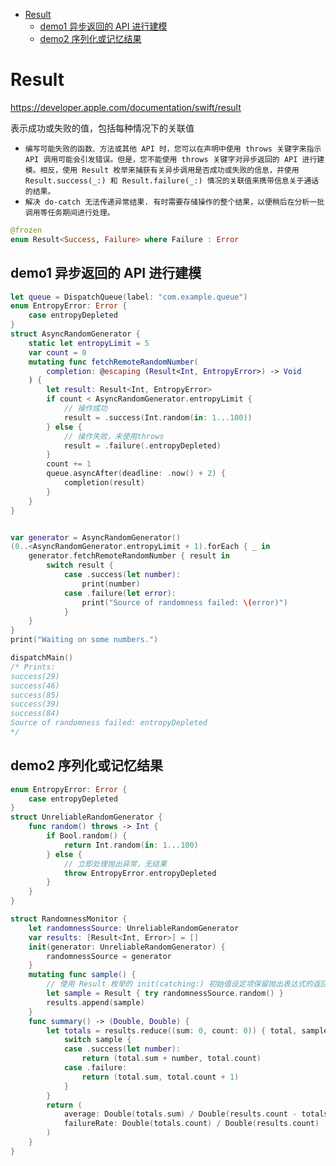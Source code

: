 <!-- @import "[TOC]" {cmd="toc" depthFrom=1 depthTo=6 orderedList=false} -->

<!-- code_chunk_output -->

- [Result](#result)
  - [demo1 异步返回的 API 进行建模](#demo1-异步返回的-api-进行建模)
  - [demo2 序列化或记忆结果](#demo2-序列化或记忆结果)

<!-- /code_chunk_output -->

# Result

https://developer.apple.com/documentation/swift/result

表示成功或失败的值，包括每种情况下的关联值

- `编写可能失败的函数、方法或其他 API 时，您可以在声明中使用 throws 关键字来指示 API 调用可能会引发错误。但是，您不能使用 throws 关键字对异步返回的 API 进行建模。相反，使用 Result 枚举来捕获有关异步调用是否成功或失败的信息，并使用 Result.success(_:) 和 Result.failure(_:) 情况的关联值来携带信息关于通话的结果。`
- `解决 do-catch 无法传递异常结果. 有时需要存储操作的整个结果，以便稍后在分析一批调用等任务期间进行处理。`

```swift
@frozen
enum Result<Success, Failure> where Failure : Error
```

## demo1 异步返回的 API 进行建模

```swift
let queue = DispatchQueue(label: "com.example.queue")
enum EntropyError: Error {
    case entropyDepleted
}
struct AsyncRandomGenerator {
    static let entropyLimit = 5
    var count = 0
    mutating func fetchRemoteRandomNumber(
        completion: @escaping (Result<Int, EntropyError>) -> Void
    ) {
        let result: Result<Int, EntropyError>
        if count < AsyncRandomGenerator.entropyLimit {
            // 操作成功
            result = .success(Int.random(in: 1...100))
        } else {
            // 操作失败，未使用throws
            result = .failure(.entropyDepleted)
        }
        count += 1
        queue.asyncAfter(deadline: .now() + 2) {
            completion(result)
        }
    }
}


var generator = AsyncRandomGenerator()
(0..<AsyncRandomGenerator.entropyLimit + 1).forEach { _ in
    generator.fetchRemoteRandomNumber { result in
        switch result {
            case .success(let number):
                print(number)
            case .failure(let error):
                print("Source of randomness failed: \(error)")
            }
    }
}
print("Waiting on some numbers.")

dispatchMain()
/* Prints:
success(29)
success(46)
success(85)
success(39)
success(84)
Source of randomness failed: entropyDepleted
*/
```

## demo2 序列化或记忆结果

```swift
enum EntropyError: Error {
    case entropyDepleted
}
struct UnreliableRandomGenerator {
    func random() throws -> Int {
        if Bool.random() {
            return Int.random(in: 1...100)
        } else {
            // 立即处理抛出异常，无结果
            throw EntropyError.entropyDepleted
        }
    }
}

struct RandomnessMonitor {
    let randomnessSource: UnreliableRandomGenerator
    var results: [Result<Int, Error>] = []
    init(generator: UnreliableRandomGenerator) {
        randomnessSource = generator
    }
    mutating func sample() {
        // 使用 Result 枚举的 init(catching:) 初始值设定项保留抛出表达式的返回值或抛出的错误。在传递给初始化器的闭包内调用抛出表达式：
        let sample = Result { try randomnessSource.random() }
        results.append(sample)
    }
    func summary() -> (Double, Double) {
        let totals = results.reduce((sum: 0, count: 0)) { total, sample in
            switch sample {
            case .success(let number):
                return (total.sum + number, total.count)
            case .failure:
                return (total.sum, total.count + 1)
            }
        }
        return (
            average: Double(totals.sum) / Double(results.count - totals.count),
            failureRate: Double(totals.count) / Double(results.count)
        )
    }
}
```
